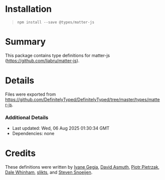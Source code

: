 # Installation
> `npm install --save @types/matter-js`

# Summary
This package contains type definitions for matter-js (https://github.com/liabru/matter-js).

# Details
Files were exported from https://github.com/DefinitelyTyped/DefinitelyTyped/tree/master/types/matter-js.

### Additional Details
 * Last updated: Wed, 06 Aug 2025 01:30:34 GMT
 * Dependencies: none

# Credits
These definitions were written by [Ivane Gegia](https://twitter.com/ivanegegia), [David Asmuth](https://github.com/piranha771), [Piotr Pietrzak](https://github.com/hasparus), [Dale Whinham](https://github.com/dwhinham), [slikts](https://github.com/slikts), and [Steven Snoeijen](https://github.com/stevensnoeijen).
